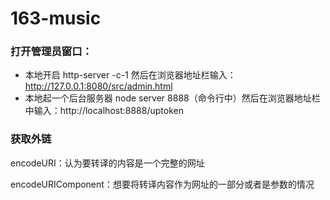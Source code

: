 # 163-music
### 打开管理员窗口：

- 本地开启 http-server -c-1 然后在浏览器地址栏输入：http://127.0.0.1:8080/src/admin.html
- 本地起一个后台服务器 node server 8888（命令行中）然后在浏览器地址栏中输入：http://localhost:8888/uptoken

### 获取外链
encodeURI：认为要转译的内容是一个完整的网址

encodeURIComponent：想要将转译内容作为网址的一部分或者是参数的情况